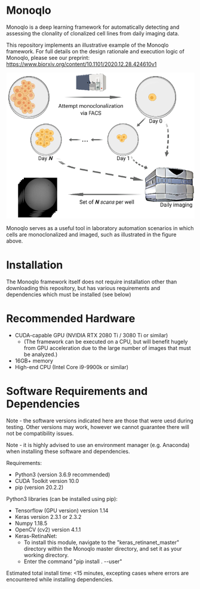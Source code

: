 # Monoqlo
Monoqlo is a deep learning framework for automatically detecting and assessing the clonality of clonalized cell lines from daily imaging data. 

This repository implements an illustrative example of the Monoqlo framework. For full details on the design rationale and execution logic of Monoqlo, please see our preprint:
https://www.biorxiv.org/content/10.1101/2020.12.28.424610v1



![Data generation](data_generation.png)

Monoqlo serves as a useful tool in laboratory automation scenarios in which cells are monoclonalized and imaged, such as illustrated in the figure above.



# Installation

The Monoqlo framework itself does not require installation other than downloading this repository, but has various requirements and dependencies which must be installed (see below)

# Recommended Hardware

- CUDA-capable GPU (NVIDIA RTX 2080 Ti / 3080 Ti or similar)
  - (The framework can be executed on a CPU, but will benefit hugely from GPU acceleration due to the large number of images that must be analyzed.)
- 16GB+ memory
- High-end CPU (Intel Core i9-9900k or similar)


# Software Requirements and Dependencies

Note - the software versions indicated here are those that were uesd during testing. Other versions may work, however we cannot guarantee there will not be compatibility issues.

Note - it is highly advised to use an environment manager (e.g. Anaconda) when installing these software and dependencies.

Requirements:
- Python3 (version 3.6.9 recommended)
- CUDA Toolkit version 10.0
- pip (version 20.2.2)

Python3 libraries (can be installed using pip):
- Tensorflow (GPU version) version 1.14
- Keras version 2.3.1 or 2.3.2
- Numpy 1.18.5
- OpenCV (cv2) version 4.1.1
- Keras-RetinaNet:
  - To install this module, navigate to the "keras_retinanet_master" directory within the Monoqlo master directory, and set it as your working directory.
  - Enter the command "pip install . --user"

Estimated total install time: <15 minutes, excepting cases where errors are encountered while installing dependencies.
